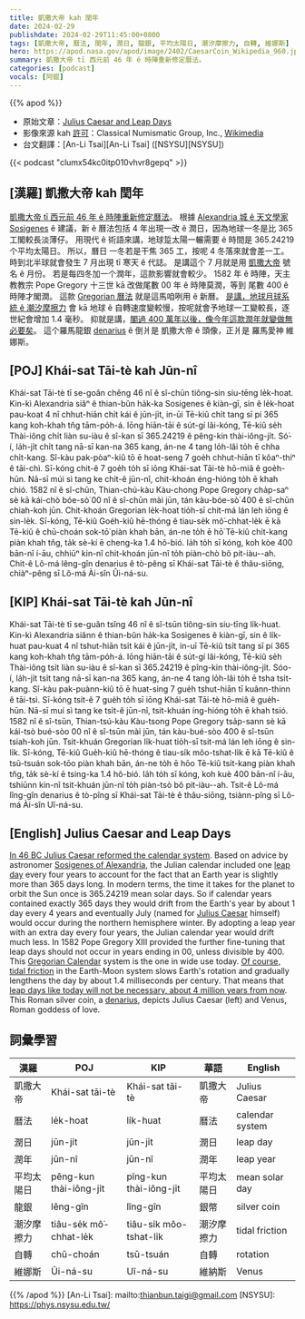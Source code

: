 ```yaml
---
title: 凱撒大帝 kah 閏年
date: 2024-02-29
publishdate: 2024-02-29T11:45:00+0800
tags: [凱撒大帝, 曆法, 閏年, 潤日, 龍銀, 平均太陽日, 潮汐摩擦力, 自轉, 維娜斯]
hero: https://apod.nasa.gov/apod/image/2402/CaesarCoin_Wikipedia_960.jpg
summary: 凱撒大帝 tī 西元前 46 年 ê 時陣重新修定曆法。
categories: [podcast]
vocals: [阿錕]
---
```


{{% apod %}}

- 原始文章：[Julius Caesar and Leap Days](https://apod.nasa.gov/apod/ap240229.html)
- 影像來源 kah [許可][License]：Classical Numismatic Group, Inc., [Wikimedia](https://commons.wikimedia.org/wiki/File:RSC_0022_-_transparent_background.png)
- 台文翻譯：[An-Li Tsai][An-Li Tsai] ([NSYSU][NSYSU])

{{< podcast "clumx54kc0itp010vhvr8gepq" >}}

## [漢羅] 凱撒大帝 kah 閏年
[凱撒大帝 tī 西元前 46 年 ê 時陣重新修定曆法][In 46 BC Julius Caesar reformed the calendar system]。
根據 [Alexandria 城 ê 天文學家 Sosigenes][Sosigenes of Alexandria] ê 建議，新 ê 曆法包括 4 年出現一改 ê 潤日，因為地球一冬是比 365 工閣較長淡薄仔。
用現代 ê 術語來講，地球踅太陽一輾需要 ê 時間是 365.24219 个平均太陽日。
所以，曆日 一冬若是干焦 365 工，按呢 4 冬落來就會差一工。
時到北半球就會發生 7 月出現 tī 寒天 ê 代誌。
是講這个 7 月就是用 [凱撒大帝][Julius Caesar] 號名 ê 月份。
若是每四冬加一个潤年，這款影響就會較少。
1582 年 ê 時陣，天主教教宗 Pope Gregory 十三世 kā 改做尾數 00 年 ê 時陣莫潤，等到 尾數 400 ê 時陣才閣潤。
這款 [Gregorian 曆法][Gregorian Calendar] 就是這馬咱咧用 ê 新曆。
[是講，地球月球系統 ê 潮汐摩擦力][Of course, tidal friction] 會 kā 地球 ê 自轉速度變較慢，按呢就會予地球一工變較長，逐世紀會增加 1.4 毫秒。
抑就是講，[閣過 400 萬年以後，像今年這款潤年就變做無必要矣][leap days like today will not be necessary, about 4 million years from now]。
這个羅馬龍銀 [denarius][denarius] ê 倒爿是 凱撒大帝 ê 頭像，正爿是 羅馬愛神 維娜斯。

## [POJ] Khái-sat Tāi-tè kah Jūn-nî
Khái-sat Tāi-tè tī se-goân chêng 46 nî ê sî-chūn tiông-sin siu-tēng le̍k-hoat.
Kin-kì Alexandria siâⁿ ê thian-bûn ha̍k-ka Sosigenes ê kiàn-gī, sin ê le̍k-hoat pau-koat 4 nî chhut-hiān chi̍t kái ê jūn-ji̍t, in-ūi Tē-kiû chi̍t tang sī pí 365 kang koh-khah tn̂g tām-po̍h-á.
Iōng hiān-tāi ê su̍t-gí lâi-kóng, Tē-kiû se̍h Thài-iông chi̍t liàn su-iàu ê sî-kan sī 365.24219 ê pêng-kin thài-iông-ji̍t.
Só͘-í, la̍h-ji̍t chi̍t tang nā-sī kan-na 365 kang, án-ne 4 tang lo̍h-lâi to̍h ē chha chi̍t-kang.
Sî-kàu pak-pòaⁿ-kiû tō ē hoat-seng 7 goe̍h chhut-hiān tī kôaⁿ-thiⁿ ê tāi-chì.
Sī-kóng chit-ê 7 goe̍h to̍h sī iōng Khái-sat Tāi-tè hō-miâ ê goe̍h-hūn.
Nā-sī múi sì tang ke chi̍t-ê jūn-nî, chit-khoán éng-hióng to̍h ē khah chió.
1582 nî ê sî-chūn, Thian-chú-kàu Kàu-chong Pope Gregory cha̍p-saⁿ sè kā kái-chò bóe-sò͘ 00 nî ê sî-chūn mài jūn, tán kàu-bóe-sò͘ 400 ê sî-chūn chiah-koh jūn.
Chit-khoán Gregorian le̍k-hoat tio̍h-sī chit-má lán leh iōng ê sin-le̍k.
Sī-kóng, Tē-kiû Goe̍h-kiû hē-thóng ê tiau-se̍k mô͘-chhat-le̍k ē kā Tē-kiû ê chū-choán sok-tō͘ piàn khah bān, án-ne to̍h ē hō͘ Tē-kiû chi̍t-kang piàn khah tn̂g, ta̍k sè-kí ē cheng-ka 1.4 hô-bió.
Ia̍h to̍h sī kóng, koh kòe 400 bān-nî í-āu, chhiūⁿ kin-nî chit-khoán jūn-nî  to̍h piàn-chò bô pit-iàu--ah.
Chit-ê Lô-má lêng-gîn denarius ê tò-pêng sī Khái-sat Tāi-tè ê thâu-siōng, chiàⁿ-pêng sī Lô-má Ài-sîn Ûi-ná-su.

## [KIP] Khái-sat Tāi-tè kah Jūn-nî
Khái-sat Tāi-tè tī se-guân tsîng 46 nî ê sî-tsūn tiông-sin siu-tīng li̍k-huat.
Kin-kì Alexandria siânn ê thian-bûn ha̍k-ka Sosigenes ê kiàn-gī, sin ê li̍k-huat pau-kuat 4 nî tshut-hiān tsi̍t kái ê jūn-ji̍t, in-uī Tē-kiû tsi̍t tang sī pí 365 kang koh-khah tn̂g tām-po̍h-á.
Iōng hiān-tāi ê su̍t-gí lâi-kóng, Tē-kiû se̍h Thài-iông tsi̍t liàn su-iàu ê sî-kan sī 365.24219 ê pîng-kin thài-iông-ji̍t.
Sóo-í, la̍h-ji̍t tsi̍t tang nā-sī kan-na 365 kang, án-ne 4 tang lo̍h-lâi to̍h ē tsha tsi̍t-kang.
Sî-kàu pak-puànn-kiû tō ē huat-sing 7 gue̍h tshut-hiān tī kuânn-thinn ê tāi-tsì.
Sī-kóng tsit-ê 7 gue̍h to̍h sī iōng Khái-sat Tāi-tè hō-miâ ê gue̍h-hūn.
Nā-sī muí sì tang ke tsi̍t-ê jūn-nî, tsit-khuán íng-hióng to̍h ē khah tsió.
1582 nî ê sî-tsūn, Thian-tsú-kàu Kàu-tsong Pope Gregory tsa̍p-sann sè kā kái-tsò bué-sòo 00 nî ê sî-tsūn mài jūn, tán kàu-bué-sòo 400 ê sî-tsūn tsiah-koh jūn.
Tsit-khuán Gregorian li̍k-huat tio̍h-sī tsit-má lán leh iōng ê sin-li̍k.
Sī-kóng, Tē-kiû Gue̍h-kiû hē-thóng ê tiau-si̍k môo-tshat-li̍k ē kā Tē-kiû ê tsū-tsuán sok-tōo piàn khah bān, án-ne to̍h ē hōo Tē-kiû tsi̍t-kang piàn khah tn̂g, ta̍k sè-kí ē tsing-ka 1.4 hô-bió.
Ia̍h to̍h sī kóng, koh kuè 400 bān-nî í-āu, tshiūnn kin-nî tsit-khuán jūn-nî  to̍h piàn-tsò bô pit-iàu--ah.
Tsit-ê Lô-má lîng-gîn denarius ê tò-pîng sī Khái-sat Tāi-tè ê thâu-siōng, tsiànn-pîng sī Lô-má Ài-sîn Uî-ná-su.

## [English] Julius Caesar and Leap Days
[In 46 BC Julius Caesar reformed the calendar system][In 46 BC Julius Caesar reformed the calendar system].
Based on advice by astronomer [Sosigenes of Alexandria][Sosigenes of Alexandria], the Julian calendar included one [leap day][leap day] every four years to account for the fact that an Earth year is slightly more than 365 days long.
In modern terms, the time it takes for the planet to orbit the Sun once is 365.24219 mean solar days.
So if calendar years contained exactly 365 days they would drift from the Earth's year by about 1 day every 4 years and eventually July (named for [Julius Caesar][Julius Caesar] himself) would occur during the northern hemisphere winter.
By adopting a leap year with an extra day every four years, the Julian calendar year would drift much less.
In 1582 Pope Gregory XIII provided the further fine-tuning that leap days should not occur in years ending in 00, unless divisible by 400.
This [Gregorian Calendar][Gregorian Calendar] system is the one in wide use today.
[Of course, tidal friction][Of course, tidal friction] in the Earth-Moon system slows Earth's rotation and gradually lengthens the day by about 1.4 milliseconds per century.
That means that [leap days like today will not be necessary, about 4 million years from now][leap days like today will not be necessary, about 4 million years from now].
This Roman silver coin, a [denarius][denarius], depicts Julius Caesar (left) and Venus, Roman goddess of love.

## 詞彙學習

|漢羅|POJ|KIP|華語|English|
|-|-|-|-|-|
|凱撒大帝|Khái-sat tāi-tè|Khái-sat tāi-tè|凱撒大帝|Julius Caesar|
|曆法|le̍k-hoat|li̍k-huat|曆法|calendar system|
|潤日|jūn-ji̍t|jūn-ji̍t|潤日|leap day|
|潤年|jūn-nî|jūn-nî|潤年|leap year|
|平均太陽日|pêng-kun thài-iông-ji̍t|pîng-kun thài-iông-ji̍t|平均太陽日|mean solar day|
|龍銀|lêng-gîn|lîng-gîn|銀幣|silver coin|
|潮汐摩擦力|tiâu-se̍k mô͘-chhat-le̍k|tiâu-si̍k môo-tshat-li̍k|潮汐摩擦力|tidal friction|
|自轉|chū-choán|tsū-tsuán|自轉|rotation|
|維娜斯|Ûi-ná-su|Uî-ná-su|維納斯|Venus|

{{% /apod %}}
[An-Li Tsai]: mailto:thianbun.taigi@gmail.com
[NSYSU]: https://phys.nsysu.edu.tw/

[copyright]: https://apod.nasa.gov/apod/fap/lib/about_apod.html#srapply
[License]: https://creativecommons.org/licenses/by/3.0/

[In 46 BC Julius Caesar reformed the calendar system]:https://uh.edu/engines/epi2364.htm
[Sosigenes of Alexandria]:https://en.wikipedia.org/wiki/Sosigenes_of_Alexandria
[leap day]:http://scienceworld.wolfram.com/astronomy/LeapYear.html
[Julius Caesar]:http://www.literaturepage.com/read/shakespeare_juliuscaesar.html
[Gregorian Calendar]:http://galileo.rice.edu/chron/gregorian.html
[Of course, tidal friction]:https://apod.nasa.gov/apod/ap171007.html
[leap days like today will not be necessary, about 4 million years from now]:https://scienceblogs.com/startswithabang/2012/02/29/the-physics-of-leap-day
[denarius]:https://en.wikipedia.org/wiki/Denarius
